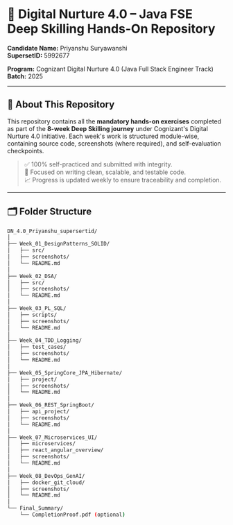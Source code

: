 # 🚀 Digital Nurture 4.0 – Java FSE Deep Skilling Hands-On Repository  
**Candidate Name:** Priyanshu Suryawanshi  
**SupersetID:** 5992677

**Program:** Cognizant Digital Nurture 4.0 (Java Full Stack Engineer Track)  
**Batch:** 2025 

---

## 📌 About This Repository
This repository contains all the **mandatory hands-on exercises** completed as part of the **8-week Deep Skilling journey** under Cognizant's Digital Nurture 4.0 initiative. Each week's work is structured module-wise, containing source code, screenshots (where required), and self-evaluation checkpoints.

> ✅ 100% self-practiced and submitted with integrity.  
> 🧠 Focused on writing clean, scalable, and testable code.  
> 📈 Progress is updated weekly to ensure traceability and completion.

---

## 🗂️ Folder Structure

```bash
DN_4.0_Priyanshu_supersertid/
│
├── Week_01_DesignPatterns_SOLID/
│   ├── src/
│   ├── screenshots/
│   └── README.md
│
├── Week_02_DSA/
│   ├── src/
│   ├── screenshots/
│   └── README.md
│
├── Week_03_PL_SQL/
│   ├── scripts/
│   ├── screenshots/
│   └── README.md
│
├── Week_04_TDD_Logging/
│   ├── test_cases/
│   ├── screenshots/
│   └── README.md
│
├── Week_05_SpringCore_JPA_Hibernate/
│   ├── project/
│   ├── screenshots/
│   └── README.md
│
├── Week_06_REST_SpringBoot/
│   ├── api_project/
│   ├── screenshots/
│   └── README.md
│
├── Week_07_Microservices_UI/
│   ├── microservices/
│   ├── react_angular_overview/
│   ├── screenshots/
│   └── README.md
│
├── Week_08_DevOps_GenAI/
│   ├── docker_git_cloud/
│   ├── screenshots/
│   └── README.md
│
└── Final_Summary/
    └── CompletionProof.pdf (optional)
